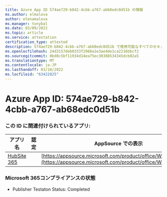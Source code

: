```yaml
---
title: Azure App ID 574ae729-b842-4cbb-a767-ab68edc0d51b の情報
ms.author: elmalova
author: elenamalova
ms.manager: tonybal
ms.date: 03/09/2022
ms.topic: article
ms.service: attestation
certification_type: attested
description: 574ae729-b842-4cbb-a767-ab68edc0d51b で使用可能なすべてのセキュリティおよびコンプライアンス情報。
ms.openlocfilehash: 24d3157deb0333f2968a1e3ae4de1ca2216bbcf2
ms.sourcegitcommit: 0bd8c5bf11934d14ea75ec30388534345dcb02a5
ms.translationtype: MT
ms.contentlocale: ja-JP
ms.lasthandoff: 03/10/2022
ms.locfileid: "63422825"
---
```

# <a name="azure-app-id-574ae729-b842-4cbb-a767-ab68edc0d51b"></a>Azure App ID: 574ae729-b842-4cbb-a767-ab68edc0d51b


### <a name="apps-associated-with-this-id"></a>この ID に関連付けられているアプリ:
| **アプリ名** | **認定** | **AppSource での表示** |
|--------------|---------------|-----------------------|
| [HubSite 365](https://docs.microsoft.com/microsoft-365-app-certification/forward/WA200003704) |  | [https://appsource.microsoft.com/product/office/WA200003704](https://appsource.microsoft.com/product/office/WA200003704) |

### <a name="microsoft-365-app-compliance-status"></a>Microsoft 365コンプライアンスの状態
- Publisher Testaton Status: Completed
